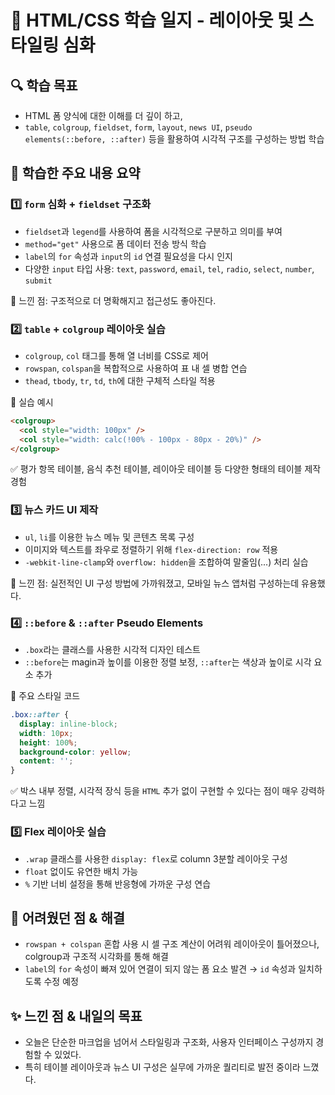 # 📘 HTML/CSS 학습 일지 - 레이아웃 및 스타일링 심화

## 🔍 학습 목표

- HTML 폼 양식에 대한 이해를 더 깊이 하고,
- `table`, `colgroup`, `fieldset`, `form`, `layout`, `news UI`, `pseudo elements(::before, ::after)` 등을 활용하여 시각적 구조를 구성하는 방법 학습

## 📌 학습한 주요 내용 요약

### 1️⃣ `form` 심화 + `fieldset` 구조화

- `fieldset`과 `legend`를 사용하여 폼을 시각적으로 구분하고 의미를 부여
- `method="get"` 사용으로 폼 데이터 전송 방식 학습
- `label`의 `for` 속성과 `input`의 `id` 연결 필요성을 다시 인지
- 다양한 `input` 타입 사용: `text`, `password`, `email`, `tel`, `radio`, `select`, `number`, `submit`

📎 느낀 점: 구조적으로 더 명확해지고 접근성도 좋아진다.

### 2️⃣ `table` + `colgroup` 레이아웃 실습

- `colgroup`, `col` 태그를 통해 열 너비를 CSS로 제어
- `rowspan`, `colspan`을 복합적으로 사용하여 표 내 셀 병합 연습
- `thead`, `tbody`, `tr`, `td`, `th`에 대한 구체적 스타일 적용

📌 실습 예시

```html
<colgroup>
  <col style="width: 100px" />
  <col style="width: calc(!00% - 100px - 80px - 20%)" />
</colgroup>
```

✅ 평가 항목 테이블, 음식 추천 테이블, 레이아웃 테이블 등 다양한 형태의 테이블 제작 경험

### 3️⃣ 뉴스 카드 UI 제작

- `ul`, `li`를 이용한 뉴스 메뉴 및 콘텐츠 목록 구성
- 이미지와 텍스트를 좌우로 정렬하기 위해 `flex-direction: row` 적용
- `-webkit-line-clamp`와 `overflow: hidden`을 조합하여 말줄임(...) 처리 실습

📎 느낀 점: 실전적인 UI 구성 방법에 가까워졌고, 모바일 뉴스 앱처럼 구성하는데 유용했다.

### 4️⃣ `::before` & `::after` Pseudo Elements

- `.box`라는 클래스를 사용한 시각적 디자인 테스트
- `::before`는 magin과 높이를 이용한 정렬 보정, `::after`는 색상과 높이로 시각 요소 추가

📌 주요 스타일 코드

```css
.box::after {
  display: inline-block;
  width: 10px;
  height: 100%;
  background-color: yellow;
  content: '';
}
```

✅ 박스 내부 정렬, 시각적 장식 등을 `HTML` 추가 없이 구현할 수 있다는 점이 매우 강력하다고 느낌

### 5️⃣ Flex 레이아웃 실습

- `.wrap` 클래스를 사용한 `display: flex`로 column 3분할 레이아웃 구성
- `float` 없이도 유연한 배치 가능
- `%` 기반 너비 설정을 통해 반응형에 가까운 구성 연습

## 🔧 어려웠던 점 & 해결

- `rowspan + colspan` 혼합 사용 시 셀 구조 계산이 어려워 레이아웃이 틀어졌으나, colgroup과 구조적 시각화를 통해 해결
- `label`의 `for` 속성이 빠져 있어 연결이 되지 않는 폼 요소 발견 → `id` 속성과 일치하도록 수정 예정

## ✨ 느낀 점 & 내일의 목표

- 오늘은 단순한 마크업을 넘어서 스타일링과 구조화, 사용자 인터페이스 구성까지 경험할 수 있었다.
- 특히 테이블 레이아웃과 뉴스 UI 구성은 실무에 가까운 퀄리티로 발전 중이라 느꼈다.
